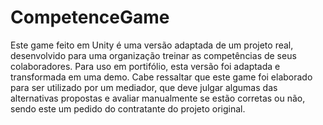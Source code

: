 # CompetenceGame
 Este game feito em Unity é uma versão adaptada de um projeto real, desenvolvido para uma organização treinar as competências de seus colaboradores. Para uso em portifólio, esta versão foi adaptada e transformada em uma demo. Cabe ressaltar que este game foi elaborado para ser utilizado por um mediador, que deve julgar algumas das alternativas propostas e avaliar manualmente se estão corretas ou não, sendo este um pedido do contratante do projeto original. 
